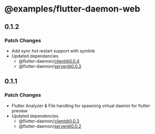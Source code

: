 # @examples/flutter-daemon-web

## 0.1.2

### Patch Changes

- Add sync hot restart support with symlink
- Updated dependencies
  - @flutter-daemon/client@0.0.4
  - @flutter-daemon/server@0.0.3

## 0.1.1

### Patch Changes

- Flutter Analyzer & File handling for spawning virtual daemin for flutter preview
- Updated dependencies
  - @flutter-daemon/client@0.0.3
  - @flutter-daemon/server@0.0.2

